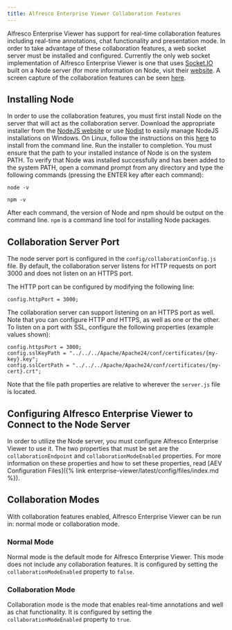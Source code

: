 ```yaml
---
title: Alfresco Enterprise Viewer Collaboration Features
---
```


Alfresco Enterprise Viewer has support for real-time collaboration features including real-time annotations, chat functionality and presentation mode. In order to take advantage of these collaboration features, a web socket server must be installed and configured. Currently the only web socket implementation of Alfresco Enterprise Viewer is one that uses [Socket.IO](http://socket.io/) built on a Node server (for more information on Node, visit their [website](https://nodejs.org/). A screen capture of the collaboration features can be seen [here](https://www.youtube.com/watch?v=yUOtGXHnxXo).

## Installing Node

In order to use the collaboration features, you must first install Node on the server that will act as the collaboration server. Download the appropriate installer from the [NodeJS website](https://nodejs.org/download/) or use [Nodist](https://github.com/marcelklehr/nodist) to easily manage NodeJS installations on Windows. On Linux, follow the instructions on this [here](https://github.com/nodesource/distributions) to install from the command line.  Run the installer to completion. You must ensure that the path to your installed instance of Node is on the system PATH. To verify that Node was installed successfully and has been added to the system PATH, open a command prompt from any directory and type the following commands (pressing the ENTER key after each command):

    node -v

    npm -v

After each command, the version of Node and npm should be output on the command line. `npm` is a command line tool for installing Node packages.


## Collaboration Server Port

The node server port is configured in the `config/collaborationConfig.js` file.  By default, the collaboration server listens for HTTP requests on port 3000 and does not listen on an HTTPS port.

The HTTP port can be configured by modifying the following line:

    config.httpPort = 3000;

The collaboration server can support listening on an HTTPS port as well.  Note that you can configure HTTP _and_ HTTPS, as well as one or the other.  To listen on a port with SSL, configure the following properties (example values shown):

    config.httpsPort = 3000;
    config.sslKeyPath = "../../../Apache/Apache24/conf/certificates/{my-key}.key";
    config.sslCertPath = "../../../Apache/Apache24/conf/certificates/{my-cert}.crt";

Note that the file path properties are relative to wherever the `server.js` file is located.

## Configuring Alfresco Enterprise Viewer to Connect to the Node Server

In order to utilize the Node server, you must configure Alfresco Enterprise Viewer to use it. The two properties that must be set are the `collaborationEndpoint` and `collaborationModeEnabled` properties. For more information on these properties and how to set these properties, read [AEV Configuration Files]({% link enterprise-viewer/latest/config/files/index.md %}).

## Collaboration Modes

With collaboration features enabled, Alfresco Enterprise Viewer can be run in: normal mode or collaboration mode.

### Normal Mode

Normal mode is the default mode for Alfresco Enterprise Viewer. This mode does not include any collaboration features. It is configured by setting the `collaborationModeEnabled` property to `false`.

### Collaboration Mode

Collaboration mode is the mode that enables real-time annotations and well as chat functionality. It is configured by setting the `collaborationModeEnabled` property to `true`.


